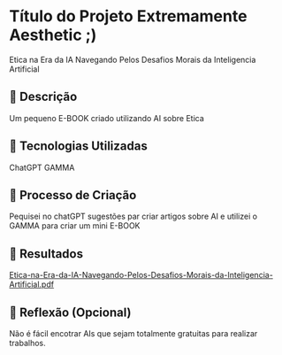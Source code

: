 # Título do Projeto Extremamente Aesthetic ;)
Etica na Era da IA Navegando Pelos Desafios Morais da Inteligencia Artificial
## 📒 Descrição
Um pequeno E-BOOK criado utilizando AI sobre Etica 

## 🤖 Tecnologias Utilizadas
ChatGPT
GAMMA

## 🧐 Processo de Criação
Pequisei no chatGPT sugestões par criar artigos sobre AI e utilizei o GAMMA para criar um mini E-BOOK

## 🚀 Resultados
[Etica-na-Era-da-IA-Navegando-Pelos-Desafios-Morais-da-Inteligencia-Artificial.pdf](https://github.com/user-attachments/files/15523149/Etica-na-Era-da-IA-Navegando-Pelos-Desafios-Morais-da-Inteligencia-Artificial.pdf)

## 💭 Reflexão (Opcional)
Não é fácil encotrar AIs que sejam totalmente gratuitas para realizar trabalhos.
